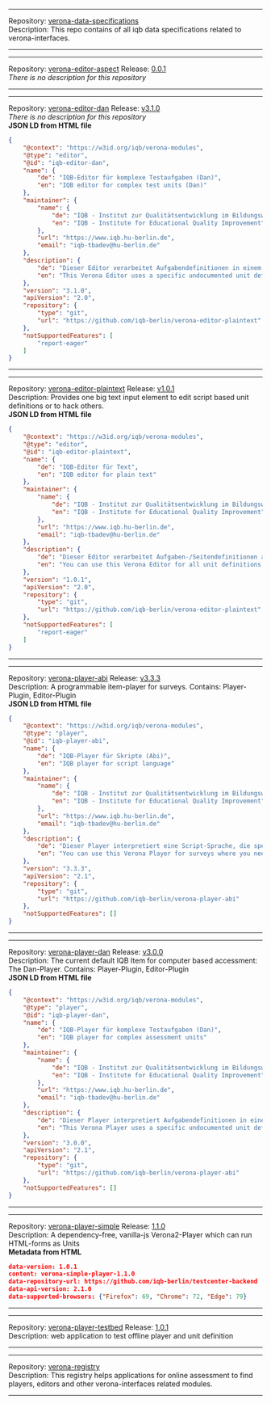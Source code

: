 


  
********  
Repository: [verona-data-specifications](https://github.com/iqb-berlin/verona-data-specifications)  
Description: This repo contains of all iqb data specifications related to verona-interfaces.  
********  
********  
Repository: [verona-editor-aspect](https://github.com/iqb-berlin/verona-editor-aspect) Release: [0.0.1](https://github.com/iqb-berlin/verona-editor-aspect/releases/tag/0.0.1)  
*There is no description for this repository*  
********  
********  
Repository: [verona-editor-dan](https://github.com/iqb-berlin/verona-editor-dan) Release: [v3.1.0](https://github.com/iqb-berlin/verona-editor-dan/releases/tag/v3.1.0)  
*There is no description for this repository*  
**JSON LD from HTML file**  
``` json  
{
    "@context": "https://w3id.org/iqb/verona-modules",
    "@type": "editor",
    "@id": "iqb-editor-dan",
    "name": {
        "de": "IQB-Editor für komplexe Testaufgaben (Dan)",
        "en": "IQB editor for complex test units (Dan)"
    },
    "maintainer": {
        "name": {
            "de": "IQB - Institut zur Qualitätsentwicklung im Bildungswesen",
            "en": "IQB - Institute for Educational Quality Improvement"
        },
        "url": "https://www.iqb.hu-berlin.de",
        "email": "iqb-tbadev@hu-berlin.de"
    },
    "description": {
        "de": "Dieser Editor verarbeitet Aufgabendefinitionen in einem eigenen, undokumentierten Format. Anzeige- und Interaktionselemente können frei positioniert werden auf einer oder über mehreren Seiten.",
        "en": "This Verona Editor uses a specific undocumented unit definition format. You can place elements for display or interaction purposes freely on one or more pages."
    },
    "version": "3.1.0",
    "apiVersion": "2.0",
    "repository": {
        "type": "git",
        "url": "https://github.com/iqb-berlin/verona-editor-plaintext"
    },
    "notSupportedFeatures": [
        "report-eager"
    ]
}  
```  
********  
********  
Repository: [verona-editor-plaintext](https://github.com/iqb-berlin/verona-editor-plaintext) Release: [v1.0.1](https://github.com/iqb-berlin/verona-editor-plaintext/releases/tag/v1.0.1)  
Description: Provides one big text input element to edit script based unit definitions or to hack others.  
**JSON LD from HTML file**  
``` json  
{
    "@context": "https://w3id.org/iqb/verona-modules",
    "@type": "editor",
    "@id": "iqb-editor-plaintext",
    "name": {
        "de": "IQB-Editor für Text",
        "en": "IQB editor for plain text"
    },
    "maintainer": {
        "name": {
            "de": "IQB - Institut zur Qualitätsentwicklung im Bildungswesen",
            "en": "IQB - Institute for Educational Quality Improvement"
        },
        "url": "https://www.iqb.hu-berlin.de",
        "email": "iqb-tbadev@hu-berlin.de"
    },
    "description": {
        "de": "Dieser Editor verarbeitet Aufgaben-/Seitendefinitionen als Text. Dies ist sinnvoll z. B. für Xml-, Html- oder scriptbasierte Formate, für die kein separater Editor bereitgestellt wird.\n\nAchtung: Für binäre oder JSON-Formate sollten andere Editoren genutzt werden, die die Konsistenz der Daten sicherstellen. Eine Bearbeitung dieser Formate mit diesem Text-Editor kann die Aufgaben-/Seitendefinitionen unbrauchbar machen.",
        "en": "You can use this Verona Editor for all unit definitions, because the data format of unit definitions is technically always string/text. But be careful: improper changes may damage the definition so it's not usable anymore."
    },
    "version": "1.0.1",
    "apiVersion": "2.0",
    "repository": {
        "type": "git",
        "url": "https://github.com/iqb-berlin/verona-editor-plaintext"
    },
    "notSupportedFeatures": [
        "report-eager"
    ]
}  
```  
********  
********  
Repository: [verona-player-abi](https://github.com/iqb-berlin/verona-player-abi) Release: [v3.3.3](https://github.com/iqb-berlin/verona-player-abi/releases/tag/v3.3.3)  
Description: A programmable item-player for surveys. Contains: Player-Plugin, Editor-Plugin   
**JSON LD from HTML file**  
``` json  
{
    "@context": "https://w3id.org/iqb/verona-modules",
    "@type": "player",
    "@id": "iqb-player-abi",
    "name": {
        "de": "IQB-Player für Skripte (Abi)",
        "en": "IQB player for script language"
    },
    "maintainer": {
        "name": {
            "de": "IQB - Institut zur Qualitätsentwicklung im Bildungswesen",
            "en": "IQB - Institute for Educational Quality Improvement"
        },
        "url": "https://www.iqb.hu-berlin.de",
        "email": "iqb-tbadev@hu-berlin.de"
    },
    "description": {
        "de": "Dieser Player interpretiert eine Script-Sprache, die speziell für die effiziente Erstellung umfangreicher Befragungen entwickelt wurde. Über die gängigen Frageformate hinaus werden bedingte Formularblöcke, dynamische Wiederholungen von Blöcken und Likert-skalen unterstützt.",
        "en": "You can use this Verona Player for surveys where you need a large number of questions. By interpreting it's own script language, the player just need one line per control definition. You can setup conditional blocks, repeating blocks or likert scale tables."
    },
    "version": "3.3.3",
    "apiVersion": "2.1",
    "repository": {
        "type": "git",
        "url": "https://github.com/iqb-berlin/verona-player-abi"
    },
    "notSupportedFeatures": []
}  
```  
********  
********  
Repository: [verona-player-dan](https://github.com/iqb-berlin/verona-player-dan) Release: [v3.0.0](https://github.com/iqb-berlin/verona-player-dan/releases/tag/v3.0.0)  
Description: The current default IQB Item for computer based accessment: The Dan-Player. Contains: Player-Plugin, Editor-Plugin  
**JSON LD from HTML file**  
``` json  
{
    "@context": "https://w3id.org/iqb/verona-modules",
    "@type": "player",
    "@id": "iqb-player-dan",
    "name": {
        "de": "IQB-Player für komplexe Testaufgaben (Dan)",
        "en": "IQB player for complex assessment units"
    },
    "maintainer": {
        "name": {
            "de": "IQB - Institut zur Qualitätsentwicklung im Bildungswesen",
            "en": "IQB - Institute for Educational Quality Improvement"
        },
        "url": "https://www.iqb.hu-berlin.de",
        "email": "iqb-tbadev@hu-berlin.de"
    },
    "description": {
        "de": "Dieser Player interpretiert Aufgabendefinitionen in einem eigenen, undokumentierten Format. Anzeige- und Interaktionselemente können frei positioniert werden auf einer oder über mehreren Seiten.",
        "en": "This Verona Player uses a specific undocumented unit definition format. You can place elements for display or interaction purposes freely on one or more pages."
    },
    "version": "3.0.0",
    "apiVersion": "2.1",
    "repository": {
        "type": "git",
        "url": "https://github.com/iqb-berlin/verona-player-abi"
    },
    "notSupportedFeatures": []
}  
```  
********  
********  
Repository: [verona-player-simple](https://github.com/iqb-berlin/verona-player-simple) Release: [1.1.0](https://github.com/iqb-berlin/verona-player-simple/releases/tag/1.1.0)  
Description: A dependency-free, vanilla-js Verona2-Player which can run HTML-forms as Units  
**Metadata from HTML**  
``` json  
data-version: 1.0.1  
content: verona-simple-player-1.1.0  
data-repository-url: https://github.com/iqb-berlin/testcenter-backend  
data-api-version: 2.1.0  
data-supported-browsers: {"Firefox": 69, "Chrome": 72, "Edge": 79}  
```  
********  
********  
Repository: [verona-player-testbed](https://github.com/iqb-berlin/verona-player-testbed) Release: [1.0.1](https://github.com/iqb-berlin/verona-player-testbed/releases/tag/1.0.1)  
Description: web application to test offline player and unit definition  
********  
********  
Repository: [verona-registry](https://github.com/iqb-berlin/verona-registry)  
Description: This registry helps applications for online assessment to find players, editors and other verona-interfaces related modules.  
********